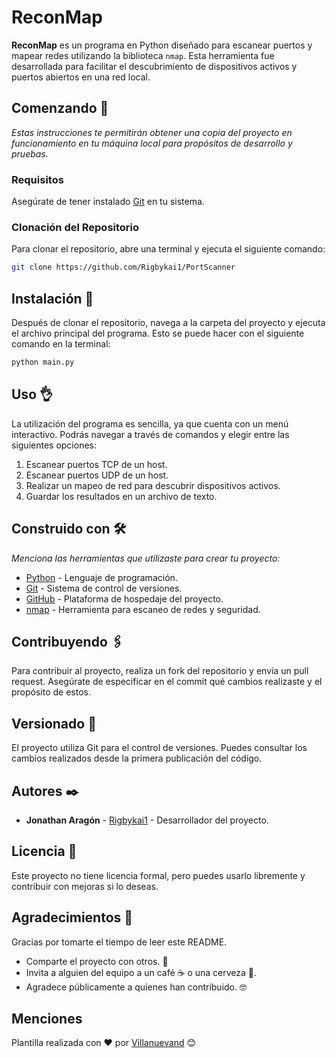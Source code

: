 # ReconMap

**ReconMap** es un programa en Python diseñado para escanear puertos y mapear redes utilizando la biblioteca `nmap`. Esta herramienta fue desarrollada para facilitar el descubrimiento de dispositivos activos y puertos abiertos en una red local.

## Comenzando 🚀

_Estas instrucciones te permitirán obtener una copia del proyecto en funcionamiento en tu máquina local para propósitos de desarrollo y pruebas._

### Requisitos

Asegúrate de tener instalado [Git](https://git-scm.com/) en tu sistema.

### Clonación del Repositorio

Para clonar el repositorio, abre una terminal y ejecuta el siguiente comando:

```bash
git clone https://github.com/Rigbykai1/PortScanner
```

## Instalación 🔧

Después de clonar el repositorio, navega a la carpeta del proyecto y ejecuta el archivo principal del programa. Esto se puede hacer con el siguiente comando en la terminal:

```bash
python main.py
```

## Uso 👌

La utilización del programa es sencilla, ya que cuenta con un menú interactivo. Podrás navegar a través de comandos y elegir entre las siguientes opciones:

1. Escanear puertos TCP de un host.
2. Escanear puertos UDP de un host.
3. Realizar un mapeo de red para descubrir dispositivos activos.
4. Guardar los resultados en un archivo de texto.

## Construido con 🛠️

_Menciona las herramientas que utilizaste para crear tu proyecto:_

* [Python](https://www.python.org/) - Lenguaje de programación.
* [Git](https://git-scm.com/) - Sistema de control de versiones.
* [GitHub](https://github.com/) - Plataforma de hospedaje del proyecto.
* [nmap](https://nmap.org/) - Herramienta para escaneo de redes y seguridad.

## Contribuyendo 🖇️

Para contribuir al proyecto, realiza un fork del repositorio y envía un pull request. Asegúrate de especificar en el commit qué cambios realizaste y el propósito de estos.

## Versionado 📌

El proyecto utiliza Git para el control de versiones. Puedes consultar los cambios realizados desde la primera publicación del código.

## Autores ✒️

* **Jonathan Aragón** - [Rigbykai1](https://github.com/Rigbykai1/) - Desarrollador del proyecto.

## Licencia 📄

Este proyecto no tiene licencia formal, pero puedes usarlo libremente y contribuir con mejoras si lo deseas.

## Agradecimientos 🎉

Gracias por tomarte el tiempo de leer este README.

* Comparte el proyecto con otros. 📢
* Invita a alguien del equipo a un café ☕ o una cerveza 🍺.
* Agradece públicamente a quienes han contribuido. 🤓

## Menciones

Plantilla realizada con ❤️ por [Villanuevand](https://github.com/Villanuevand) 😊
